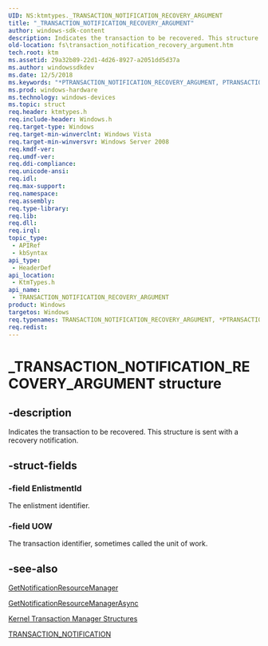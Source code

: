 ```yaml
---
UID: NS:ktmtypes._TRANSACTION_NOTIFICATION_RECOVERY_ARGUMENT
title: "_TRANSACTION_NOTIFICATION_RECOVERY_ARGUMENT"
author: windows-sdk-content
description: Indicates the transaction to be recovered. This structure is sent with a recovery notification.
old-location: fs\transaction_notification_recovery_argument.htm
tech.root: ktm
ms.assetid: 29a32b89-22d1-4d26-8927-a2051dd5d37a
ms.author: windowssdkdev
ms.date: 12/5/2018
ms.keywords: "*PTRANSACTION_NOTIFICATION_RECOVERY_ARGUMENT, PTRANSACTION_NOTIFICATION_RECOVERY_ARGUMENT, PTRANSACTION_NOTIFICATION_RECOVERY_ARGUMENT structure [Files], TRANSACTION_NOTIFICATION_RECOVERY_ARGUMENT, TRANSACTION_NOTIFICATION_RECOVERY_ARGUMENT structure [Files], _TRANSACTION_NOTIFICATION_RECOVERY_ARGUMENT, fs.transaction_notification_recovery_argument, ktmtypes/PTRANSACTION_NOTIFICATION_RECOVERY_ARGUMENT, ktmtypes/TRANSACTION_NOTIFICATION_RECOVERY_ARGUMENT"
ms.prod: windows-hardware
ms.technology: windows-devices
ms.topic: struct
req.header: ktmtypes.h
req.include-header: Windows.h
req.target-type: Windows
req.target-min-winverclnt: Windows Vista
req.target-min-winversvr: Windows Server 2008
req.kmdf-ver: 
req.umdf-ver: 
req.ddi-compliance: 
req.unicode-ansi: 
req.idl: 
req.max-support: 
req.namespace: 
req.assembly: 
req.type-library: 
req.lib: 
req.dll: 
req.irql: 
topic_type:
 - APIRef
 - kbSyntax
api_type:
 - HeaderDef
api_location:
 - KtmTypes.h
api_name:
 - TRANSACTION_NOTIFICATION_RECOVERY_ARGUMENT
product: Windows
targetos: Windows
req.typenames: TRANSACTION_NOTIFICATION_RECOVERY_ARGUMENT, *PTRANSACTION_NOTIFICATION_RECOVERY_ARGUMENT
req.redist: 
---
```


# _TRANSACTION_NOTIFICATION_RECOVERY_ARGUMENT structure


## -description


Indicates the transaction  to be recovered. This structure is sent with a recovery notification.


## -struct-fields




### -field EnlistmentId

The enlistment identifier.


### -field UOW

The transaction identifier, sometimes called the unit of work.


## -see-also




<a href="https://msdn.microsoft.com/d606f960-e843-4478-8ba7-5201f85c44ce">GetNotificationResourceManager</a>



<a href="https://msdn.microsoft.com/c83e104b-6cd7-4399-8232-7c2e7b408f1a">GetNotificationResourceManagerAsync</a>



<a href="https://msdn.microsoft.com/74976925-1813-4dbd-9438-26fabd704d84">Kernel Transaction Manager Structures</a>



<a href="https://msdn.microsoft.com/4f87de9d-a068-4ab9-8f38-b75f20552b1d">TRANSACTION_NOTIFICATION</a>
 

 

